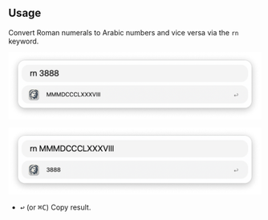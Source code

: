 ## Usage

Convert Roman numerals to Arabic numbers and vice versa via the `rn` keyword.

![Converting from arabic to roman](images/rn-arabic.png)

![Converting from roman to arabic](images/rn-roman.png)

* <kbd>↩</kbd> (or <kbd>⌘</kbd><kbd>C</kbd>) Copy result.
